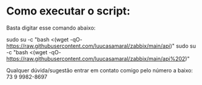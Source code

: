 # Como executar o script:

Basta digitar esse comando abaixo:

sudo su -c "bash <(wget -qO- https://raw.githubusercontent.com/luucasamaral/zabbix/main/api)"
sudo su -c "bash <(wget -qO- https://raw.githubusercontent.com/luucasamaral/zabbix/main/api%202)"


Qualquer dúvida/sugestão entrar em contato comigo pelo número a baixo: 73 9 9982-8697
